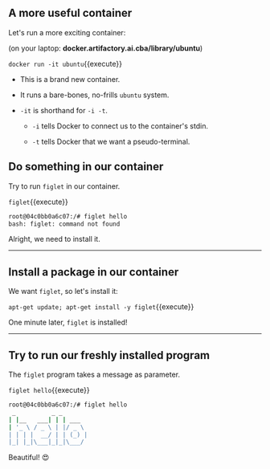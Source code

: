 ## A more useful container

Let's run a more exciting container:

(on your laptop: **docker.artifactory.ai.cba/library/ubuntu**)

`docker run -it ubuntu`{{execute}}

* This is a brand new container.

* It runs a bare-bones, no-frills `ubuntu` system.

* `-it` is shorthand for `-i -t`.

  * `-i` tells Docker to connect us to the container's stdin.

  * `-t` tells Docker that we want a pseudo-terminal.

## Do something in our container

Try to run `figlet` in our container.

`figlet`{{execute}}

```bash
root@04c0bb0a6c07:/# figlet hello
bash: figlet: command not found
```

Alright, we need to install it.

---

## Install a package in our container

We want `figlet`, so let's install it:

`apt-get update; apt-get install -y figlet`{{execute}}

One minute later, `figlet` is installed!

---

## Try to run our freshly installed program

The `figlet` program takes a message as parameter.

`figlet hello`{{execute}}

```bash
root@04c0bb0a6c07:/# figlet hello
 _          _ _
| |__   ___| | | ___
| '_ \ / _ \ | |/ _ \
| | | |  __/ | | (_) |
|_| |_|\___|_|_|\___/
```

Beautiful! 😍
